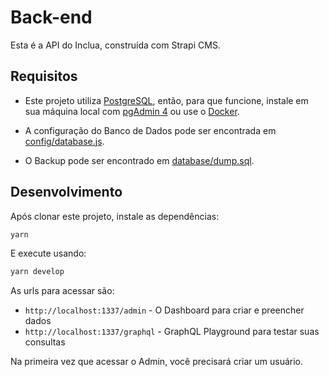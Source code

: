 # Back-end

Esta é a API do Inclua, construída com Strapi CMS.

## Requisitos

- Este projeto utiliza [PostgreSQL](https://www.postgresql.org/), então, para que funcione, instale em sua máquina local com [pgAdmin 4](https://www.pgadmin.org/download/pgadmin-4-windows/) ou use o [Docker](https://www.docker.com/).

- A configuração do Banco de Dados pode ser encontrada em [config/database.js](config/database.js).

- O Backup pode ser encontrado em [database/dump.sql](database/dump.sql).

## Desenvolvimento

Após clonar este projeto, instale as dependências:

```bash
yarn
```

E execute usando:

```bash
yarn develop
```

As urls para acessar são:

- `http://localhost:1337/admin` - O Dashboard para criar e preencher dados
- `http://localhost:1337/graphql` - GraphQL Playground para testar suas consultas

Na primeira vez que acessar o Admin, você precisará criar um usuário.
